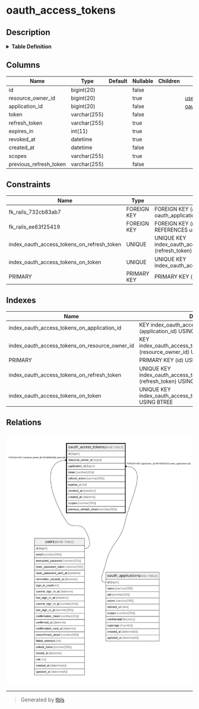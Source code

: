 # oauth_access_tokens

## Description

<details>
<summary><strong>Table Definition</strong></summary>

```sql
CREATE TABLE `oauth_access_tokens` (
  `id` bigint(20) NOT NULL AUTO_INCREMENT,
  `resource_owner_id` bigint(20) DEFAULT NULL,
  `application_id` bigint(20) NOT NULL,
  `token` varchar(255) NOT NULL,
  `refresh_token` varchar(255) DEFAULT NULL,
  `expires_in` int(11) DEFAULT NULL,
  `revoked_at` datetime DEFAULT NULL,
  `created_at` datetime NOT NULL,
  `scopes` varchar(255) DEFAULT NULL,
  `previous_refresh_token` varchar(255) NOT NULL DEFAULT '',
  PRIMARY KEY (`id`),
  UNIQUE KEY `index_oauth_access_tokens_on_token` (`token`),
  UNIQUE KEY `index_oauth_access_tokens_on_refresh_token` (`refresh_token`),
  KEY `index_oauth_access_tokens_on_application_id` (`application_id`),
  KEY `index_oauth_access_tokens_on_resource_owner_id` (`resource_owner_id`),
  CONSTRAINT `fk_rails_732cb83ab7` FOREIGN KEY (`application_id`) REFERENCES `oauth_applications` (`id`),
  CONSTRAINT `fk_rails_ee63f25419` FOREIGN KEY (`resource_owner_id`) REFERENCES `users` (`id`)
) ENGINE=InnoDB DEFAULT CHARSET=utf8mb4 COLLATE=utf8mb4_0900_ai_ci
```

</details>

## Columns

| Name                   | Type         | Default | Nullable | Children | Parents                                     | Comment |
| ---------------------- | ------------ | ------- | -------- | -------- | ------------------------------------------- | ------- |
| id                     | bigint(20)   |         | false    |          |                                             |         |
| resource_owner_id      | bigint(20)   |         | true     |          | [users](users.md)                           |         |
| application_id         | bigint(20)   |         | false    |          | [oauth_applications](oauth_applications.md) |         |
| token                  | varchar(255) |         | false    |          |                                             |         |
| refresh_token          | varchar(255) |         | true     |          |                                             |         |
| expires_in             | int(11)      |         | true     |          |                                             |         |
| revoked_at             | datetime     |         | true     |          |                                             |         |
| created_at             | datetime     |         | false    |          |                                             |         |
| scopes                 | varchar(255) |         | true     |          |                                             |         |
| previous_refresh_token | varchar(255) |         | false    |          |                                             |         |

## Constraints

| Name                                       | Type        | Definition                                                            |
| ------------------------------------------ | ----------- | --------------------------------------------------------------------- |
| fk_rails_732cb83ab7                        | FOREIGN KEY | FOREIGN KEY (application_id) REFERENCES oauth_applications (id)       |
| fk_rails_ee63f25419                        | FOREIGN KEY | FOREIGN KEY (resource_owner_id) REFERENCES users (id)                 |
| index_oauth_access_tokens_on_refresh_token | UNIQUE      | UNIQUE KEY index_oauth_access_tokens_on_refresh_token (refresh_token) |
| index_oauth_access_tokens_on_token         | UNIQUE      | UNIQUE KEY index_oauth_access_tokens_on_token (token)                 |
| PRIMARY                                    | PRIMARY KEY | PRIMARY KEY (id)                                                      |

## Indexes

| Name                                           | Definition                                                                         |
| ---------------------------------------------- | ---------------------------------------------------------------------------------- |
| index_oauth_access_tokens_on_application_id    | KEY index_oauth_access_tokens_on_application_id (application_id) USING BTREE       |
| index_oauth_access_tokens_on_resource_owner_id | KEY index_oauth_access_tokens_on_resource_owner_id (resource_owner_id) USING BTREE |
| PRIMARY                                        | PRIMARY KEY (id) USING BTREE                                                       |
| index_oauth_access_tokens_on_refresh_token     | UNIQUE KEY index_oauth_access_tokens_on_refresh_token (refresh_token) USING BTREE  |
| index_oauth_access_tokens_on_token             | UNIQUE KEY index_oauth_access_tokens_on_token (token) USING BTREE                  |

## Relations

![er](oauth_access_tokens.svg)

---

> Generated by [tbls](https://github.com/k1LoW/tbls)
